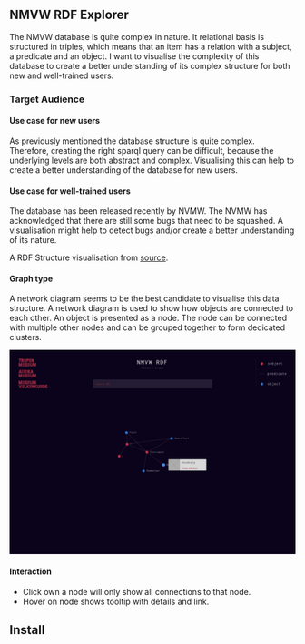 ## NMVW RDF Explorer
The NMVW database is quite complex in nature. It relational basis is structured in triples, which means that an item has a relation with a subject, a predicate and an object. I want to visualise the complexity of this database to create a better understanding of its complex structure for both new and well-trained users.

### Target Audience
#### Use case for new users
As previously mentioned the database structure is quite complex. Therefore, creating the right sparql query can be difficult, because the underlying levels are both abstract and complex. Visualising this can help to create a better understanding of the database for new users. 

#### Use case for well-trained users
The database has been released recently by NVMW. The NVMW has acknowledged that there are still some bugs that need to be squashed. A visualisation might help to detect bugs and/or create a better understanding of its nature.

A RDF Structure visualisation from [source](https://s3.amazonaws.com/dev.assets.neo4j.com/wp-content/uploads/20180227014448/neo4j-rdf-graph-database-reasoning-engine.png).

#### Graph type
A network diagram seems to be the best candidate to visualise this data structure. A network diagram is used to show how objects are connected to each other. An object is presented as a node. The node can be connected with multiple other nodes and can be grouped together to form dedicated clusters. 

![Prototype](https://github.com/SqueezyDough/frontend-data/blob/master/github/network.png)

#### Interaction
* Click own a node will only show all connections to that node.
* Hover on node shows tooltip with details and link.

## Install

